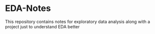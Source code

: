 # EDA-Notes
This repository contains notes for exploratory data analysis along with a project just to understand EDA better 
